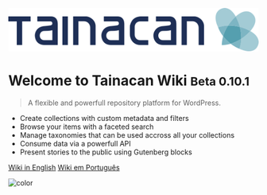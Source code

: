 ![logo](_assets/images/logo_tainacan.png)

# Welcome to Tainacan Wiki <small>Beta 0.10.1</small>

> A flexible and powerfull repository platform for WordPress.

- Create collections with custom metadata and filters
- Browse your items with a faceted search
- Manage taxonomies that can be used accross all your collections
- Consume data via a powerfull API
- Present stories to the public using Gutenberg blocks

[Wiki in English](/#tainacan-wiki)
[Wiki em Português](/pt-br/#wiki-do-tainacan)

<!-- background color -->

![color](#ffffff)